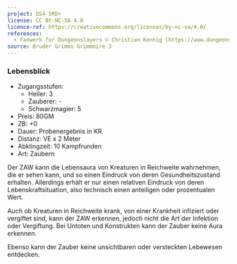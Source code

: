 ```yaml
---
project: DS4 SRD+
license: CC BY-NC-SA 4.0
licence-ref: https://creativecommons.org/licenses/by-nc-sa/4.0/
references: 
  - Fanwerk for Dungeonslayers © Christian Kennig (https://www.dungeonslayers.net/)
source: Bruder Grimms Grimmoire 3
---
```


### Lebensblick

- Zugangsstufen:
  - Heiler: 3
  - Zauberer: -
  - Schwarzmagier: 5
- Preis: 80GM
- ZB: +0
- Dauer: Probenergebnis in KR
- Distanz: VE x 2 Meter
- Abklingzeit: 10 Kampfrunden
- Art: Zaubern

Der ZAW kann die Lebensaura von Kreaturen in Reichweite wahrnehmen, die er sehen kann, und so einen Eindruck von deren Gesundheitszustand erhalten. Allerdings erhält er nur einen relativen Eindruck von deren Lebenskraftsituation, also technisch einen anteiligen oder prozentualen Wert.

Auch ob Kreaturen in Reichweite krank, von einer Krankheit infiziert oder vergiftet sind, kann der ZAW erkennen, jedoch nicht die Art der Infektion oder Vergiftung. Bei Untoten und Konstrukten kann der Zauber keine Aura erkennen.

Ebenso kann der Zauber keine unsichtbaren oder versteckten Lebewesen entdecken.

